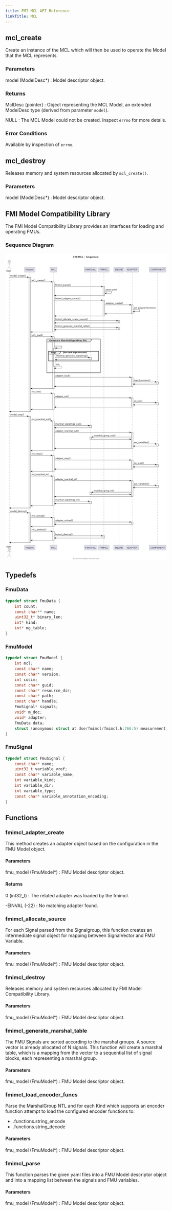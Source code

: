 ```yaml
---
title: FMI MCL API Reference
linkTitle: MCL
---
```

## mcl_create


Create an instance of the MCL which will then be used to operate the Model that
the MCL represents.

### Parameters

model (ModelDesc*)
: Model descriptor object.

### Returns

MclDesc (pointer)
: Object representing the MCL Model, an extended ModelDesc type (derived from
parameter `model`).

NULL
: The MCL Model could not be created. Inspect `errno` for more details.

### Error Conditions


Available by inspection of `errno`.



## mcl_destroy


Releases memory and system resources allocated by `mcl_create()`.

### Parameters

model (ModelDesc*)
: Model descriptor object.



## FMI Model Compatibility Library


The FMI Model Compatibility Library provides an interfaces for loading and
operating FMUs.


### Sequence Diagram

<div hidden>

```
@startuml fmimcl-sequence

title FMI MCL - Sequence

actor       User
participant ModelC
participant MCL
participant MARSHAL
participant FMIMCL
participant ENGINE
participant ADAPTER
participant COMPONENT

User -> ModelC : model_create()
activate ModelC
ModelC -> MCL : MCL_create()
activate MCL

MCL -> FMIMCL : fmimcl_parse()
activate FMIMCL
FMIMCL -> FMIMCL : parse yaml
FMIMCL -> MCL
deactivate FMIMCL

MCL -> FMIMCL : fmimcl_adapter_create()
activate FMIMCL

FMIMCL -> ADAPTER : adapter_create()
activate ADAPTER
ADAPTER -> ADAPTER : set adapter functions
ADAPTER -> FMIMCL
deactivate ADAPTER

FMIMCL -> MCL
deactivate FMIMCL

MCL-> ENGINE: fmimcl_allocate_scalar_source()
activate ENGINE
ENGINE-> MCL
deactivate ENGINE

MCL-> ENGINE: fmimcl_generate_marshal_table()
activate ENGINE
ENGINE-> MCL
deactivate ENGINE

MCL -> ModelC
deactivate MCL

ModelC -> MCL : MCL_load()
activate MCL
group Generate MarshalSignalMap list
|||
MCL -> MCL++
loop for each SignalVector
MCL -> MARSHAL : marshal_generate_signalmap()
activate MARSHAL
MARSHAL -> MCL
deactivate MARSHAL
end
return NTL
|||
end
MCL -> ADAPTER : adapter_load()
activate ADAPTER
ADAPTER -> COMPONENT : load_functions()
activate COMPONENT
COMPONENT -> ADAPTER
deactivate COMPONENT
ADAPTER -> MCL
deactivate ADAPTER
MCL -> ModelC
deactivate MCL

ModelC -> MCL : mcl_init()
activate MCL
MCL -> ADAPTER : adapter_init()
activate ADAPTER
ADAPTER -> COMPONENT : do_init()
activate COMPONENT
COMPONENT -> ADAPTER
deactivate COMPONENT
ADAPTER -> MCL
deactivate ADAPTER
MCL -> ModelC
deactivate MCL
ModelC -> User
deactivate ModelC

User -> ModelC : model_step()
activate ModelC
ModelC -> MCL : mcl_marshal_out()
activate MCL
MCL -> MARSHAL : marshal_signalmap_out()
activate MARSHAL
MARSHAL -> MCL
deactivate MARSHAL
MCL -> ADAPTER : adapter_marshal_out()
activate ADAPTER
ADAPTER -> MARSHAL : marshal_group_out()
activate MARSHAL
MARSHAL -> ADAPTER
deactivate MARSHAL
ADAPTER -> COMPONENT : set_variables()
activate COMPONENT
COMPONENT -> ADAPTER
deactivate COMPONENT
ADAPTER -> MCL
deactivate ADAPTER
MCL -> ModelC
deactivate MCL

ModelC -> MCL : mcl_step()
activate MCL
MCL -> ADAPTER : adapter_step()
activate ADAPTER
ADAPTER -> COMPONENT : do_step()
activate COMPONENT
COMPONENT -> ADAPTER
deactivate COMPONENT
ADAPTER -> MCL
deactivate ADAPTER
MCL -> ModelC
deactivate MCL

ModelC -> MCL : mcl_marshal_in()
activate MCL
MCL -> ADAPTER : adapter_marshal_in()
activate ADAPTER
ADAPTER -> COMPONENT : get_variables()
activate COMPONENT
COMPONENT -> ADAPTER
deactivate COMPONENT
ADAPTER -> MARSHAL : marshal_group_in()
activate MARSHAL
MARSHAL -> ADAPTER
deactivate MARSHAL
ADAPTER -> MCL
deactivate ADAPTER
MCL -> MARSHAL : marshal_signalmap_in()
activate MARSHAL
MARSHAL -> MCL
deactivate MARSHAL
MCL -> ModelC
deactivate MCL
ModelC -> User
deactivate ModelC

User -> ModelC : model_destroy()
activate ModelC
ModelC -> MCL : mcl_unload()
activate MCL
MCL -> ADAPTER : adapter_unload()
activate ADAPTER
ADAPTER -> MCL
deactivate ADAPTER
MCL -> ModelC
deactivate MCL

ModelC -> MCL : MCL_destroy()
activate MCL
MCL -> FMIMCL: fmimcl_destroy()
activate FMIMCL
FMIMCL-> MCL
deactivate FMIMCL
MCL -> ModelC
deactivate MCL
ModelC -> User
deactivate ModelC

center footer Dynamic Simulation Environment

@enduml
```

</div>

![](fmimcl-sequence.png)




## Typedefs

### FmuData

```c
typedef struct FmuData {
    int count;
    const char** name;
    uint32_t* binary_len;
    int* kind;
    int* mg_table;
}
```

### FmuModel

```c
typedef struct FmuModel {
    int mcl;
    const char* name;
    const char* version;
    int cosim;
    const char* guid;
    const char* resource_dir;
    const char* path;
    const char* handle;
    FmuSignal* signals;
    void* m_doc;
    void* adapter;
    FmuData data;
    struct (anonymous struct at dse/fmimcl/fmimcl.h:266:5) measurement;
}
```

### FmuSignal

```c
typedef struct FmuSignal {
    const char* name;
    uint32_t variable_vref;
    const char* variable_name;
    int variable_kind;
    int variable_dir;
    int variable_type;
    const char* variable_annotation_encoding;
}
```

## Functions

### fmimcl_adapter_create

This method creates an adapter object based on the configuration in the FMU
Model object.

#### Parameters

fmu_model (FmuModel*)
: FMU Model descriptor object.

#### Returns

0 (int32_t)
: The related adapter was loaded by the fmimcl.

-EINVAL (-22)
: No matching adapter found.



### fmimcl_allocate_source

For each Signal parsed from the Signalgroup, this function creates an
intermediate signal object for mapping between SignalVector and FMU Variable.

#### Parameters

fmu_model (FmuModel*)
: FMU Model descriptor object.



### fmimcl_destroy

Releases memory and system resources allocated by
FMI Model Compatibility Library.

#### Parameters

fmu_model (FmuModel*)
: FMU Model descriptor object.



### fmimcl_generate_marshal_table

The FMU Signals are sorted according to the marshal groups. A source
vector is already allocated of N signals. This function will create
a marshal table, which is a mapping from the vector to a sequential list
of signal blocks, each representing a marshal group.

#### Parameters

fmu_model (FmuModel*)
: FMU Model descriptor object.



### fmimcl_load_encoder_funcs

Parse the MarshalGroup NTL and for each Kind which supports an encoder
function attempt to load the configured encoder functions to:

*    .functions.string_encode
*    .functions.string_decode

#### Parameters

fmu_model (FmuModel*)
: FMU Model descriptor object.



### fmimcl_parse

This function parses the given yaml files into a FMU Model descriptor object
and into a mapping list between the signals and FMU variables.

#### Parameters

fmu_model (FmuModel*)
: FMU Model descriptor object.




